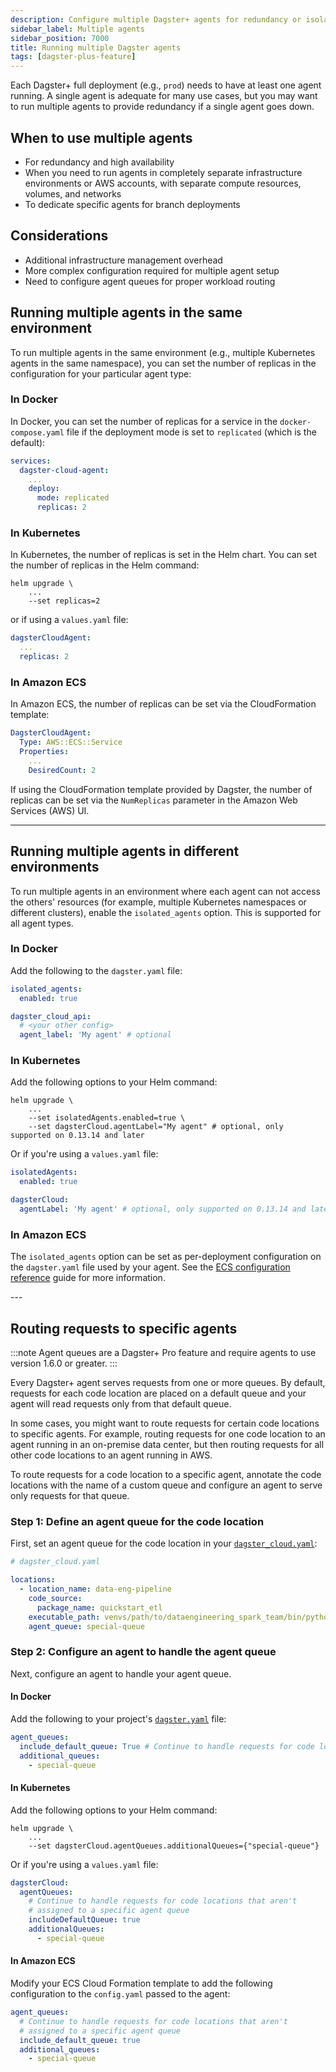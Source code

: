 ```yaml
---
description: Configure multiple Dagster+ agents for redundancy or isolation in the same environment or across different environments using Docker, Kubernetes, or Amazon ECS.
sidebar_label: Multiple agents
sidebar_position: 7000
title: Running multiple Dagster agents
tags: [dagster-plus-feature]
---
```


Each Dagster+ full deployment (e.g., `prod`) needs to have at least one agent running. A single agent is adequate for many use cases, but you may want to run multiple agents to provide redundancy if a single agent goes down.

## When to use multiple agents

- For redundancy and high availability
- When you need to run agents in completely separate infrastructure environments or AWS accounts, with separate compute resources, volumes, and networks
- To dedicate specific agents for branch deployments

## Considerations

- Additional infrastructure management overhead
- More complex configuration required for multiple agent setup
- Need to configure agent queues for proper workload routing

## Running multiple agents in the same environment

To run multiple agents in the same environment (e.g., multiple Kubernetes agents in the same namespace), you can set the number of replicas in the configuration for your particular agent type:

<Tabs groupId="same environment">
<TabItem value="docker" label="Docker">

### In Docker

In Docker, you can set the number of replicas for a service in the `docker-compose.yaml` file if the deployment mode is set to `replicated` (which is the default):

```yaml
services:
  dagster-cloud-agent:
    ...
    deploy:
      mode: replicated
      replicas: 2
```

</TabItem>
<TabItem value="Kubernetes" label="Kubernetes">

### In Kubernetes

In Kubernetes, the number of replicas is set in the Helm chart. You can set the number of replicas in the Helm command:

```shell
helm upgrade \
    ...
    --set replicas=2
```

or if using a `values.yaml` file:

```yaml
dagsterCloudAgent:
  ...
  replicas: 2
```

</TabItem>
<TabItem value="Amazon ECS" label="Amazon ECS">

### In Amazon ECS

In Amazon ECS, the number of replicas can be set via the CloudFormation template:

```yaml
DagsterCloudAgent:
  Type: AWS::ECS::Service
  Properties:
    ...
    DesiredCount: 2
```

If using the CloudFormation template provided by Dagster, the number of replicas can be set via the `NumReplicas` parameter in the Amazon Web Services (AWS) UI.

</TabItem>
</Tabs>

---

## Running multiple agents in different environments

To run multiple agents in an environment where each agent can not access the others' resources (for example, multiple Kubernetes namespaces or different clusters), enable the `isolated_agents` option. This is supported for all agent types.

<Tabs groupId="multipleAgentsDifferentEnvironment">
<TabItem value="Docker" label="Docker">

### In Docker

Add the following to the `dagster.yaml` file:

```yaml
isolated_agents:
  enabled: true

dagster_cloud_api:
  # <your other config>
  agent_label: 'My agent' # optional
```

</TabItem>
<TabItem value="Kubernetes" label="Kubernetes">

### In Kubernetes

Add the following options to your Helm command:

```shell
helm upgrade \
    ...
    --set isolatedAgents.enabled=true \
    --set dagsterCloud.agentLabel="My agent" # optional, only supported on 0.13.14 and later
```

Or if you're using a `values.yaml` file:

```yaml
isolatedAgents:
  enabled: true

dagsterCloud:
  agentLabel: 'My agent' # optional, only supported on 0.13.14 and later
```

</TabItem>
<TabItem value="Amazon ECS" label="Amazon ECS">

### In Amazon ECS

The `isolated_agents` option can be set as per-deployment configuration on the `dagster.yaml` file used by your agent. See the [ECS configuration reference](/deployment/dagster-plus/hybrid/amazon-ecs/configuration-reference) guide for more information.

</TabItem>
</Tabs>
---

## Routing requests to specific agents

:::note
Agent queues are a Dagster+ Pro feature and require agents to use version 1.6.0 or greater.
:::

Every Dagster+ agent serves requests from one or more queues. By default, requests for each code location are placed on a default queue and your agent will read requests only from that default queue.

In some cases, you might want to route requests for certain code locations to specific agents. For example, routing requests for one code location to an agent running in an on-premise data center, but then routing requests for all other code locations to an agent running in AWS.

To route requests for a code location to a specific agent, annotate the code locations with the name of a custom queue and configure an agent to serve only requests for that queue.

### Step 1: Define an agent queue for the code location

First, set an agent queue for the code location in your [`dagster_cloud.yaml`](/deployment/code-locations/dagster-cloud-yaml):

```yaml
# dagster_cloud.yaml

locations:
  - location_name: data-eng-pipeline
    code_source:
      package_name: quickstart_etl
    executable_path: venvs/path/to/dataengineering_spark_team/bin/python
    agent_queue: special-queue
```

### Step 2: Configure an agent to handle the agent queue

Next, configure an agent to handle your agent queue.

<Tabs groupId="agentQueue">
<TabItem value="Docker" label="Docker">

#### In Docker

Add the following to your project's [`dagster.yaml`](/deployment/oss/dagster-yaml) file:

```yaml
agent_queues:
  include_default_queue: True # Continue to handle requests for code locations that aren't annotated with a specific queue
  additional_queues:
    - special-queue
```

</TabItem>
<TabItem value="Kubernetes" name="Kubernetes">

#### In Kubernetes

Add the following options to your Helm command:

```shell
helm upgrade \
    ...
    --set dagsterCloud.agentQueues.additionalQueues={"special-queue"}
```

Or if you're using a `values.yaml` file:

```yaml
dagsterCloud:
  agentQueues:
    # Continue to handle requests for code locations that aren't
    # assigned to a specific agent queue
    includeDefaultQueue: true
    additionalQueues:
      - special-queue
```

</TabItem>
<TabItem value="Amazon ECS" label="Amazon ECS">

#### In Amazon ECS

Modify your ECS Cloud Formation template to add the following configuration to the `config.yaml` passed to the agent:

```yaml
agent_queues:
  # Continue to handle requests for code locations that aren't
  # assigned to a specific agent queue
  include_default_queue: true
  additional_queues:
    - special-queue
```

</TabItem>
</Tabs>
